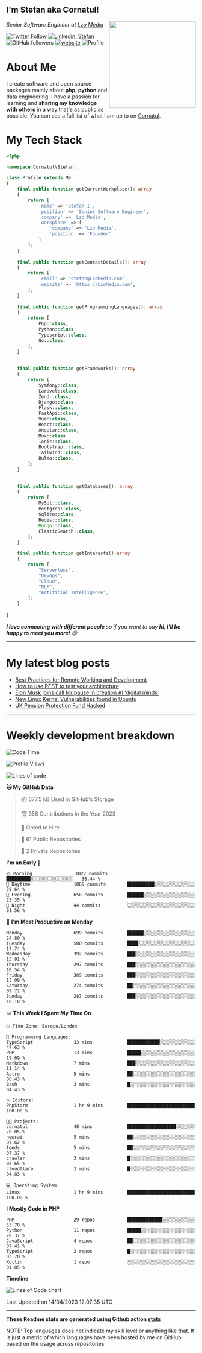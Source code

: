 <h2>I'm Stefan aka Cornatul! </h2>
<img align='right' src="https://i.giphy.com/media/YePKU8cVoIF3afvi8s/giphy.webp" width="230">
<p><em>Senior Software Engineer at <a href="https:/lzomedia.com/">Lzo Media
</a>
</em></p>

[![Twitter Follow](https://img.shields.io/twitter/follow/cornatul?label=Follow)](https://twitter.com/intent/follow?screen_name=cornatul)
[![Linkedin: Stefan](https://img.shields.io/badge/cornatul-blue?style=flat-square&logo=Linkedin&logoColor=white&link=https://www.linkedin.com/in/cornatul/)](https://www.linkedin.com/in/cornatul/)
![GitHub followers](https://img.shields.io/github/followers/cornatul?label=Follow&style=social)
[![website](https://img.shields.io/badge/Website-46a2f1.svg?&style=flat-square&logo=Google-Chrome&logoColor=white&link=https://cornatul.com/)](https://cornatul.com/)
![Profile](https://visitor-badge.glitch.me/badge?page_id=cornatul.cornatul)



# About Me
I create software and open source packages mainly about **php**, **python** and data engineering. 
I have a passion for learning and **sharing my knowledge with others** in a way that's as public as possible. 
You can see a full list of what I am up to on [Cornatul](https://lzomedia.com).


# My Tech Stack

```php
<?php

namespace Cornatul\Stefan;

class Profile extends Me
{
    final public function getCurrentWorkplace(): array
    {
        return [
            'name' => 'Stefan I',
            'position' => 'Senior Software Engineer',
            'company' => 'Lzo Media',
            'workplace' => [
                'company' => 'Lzo Media',
                'position' => 'Founder'         
            ]
        ];
    }
    
    final public function getContactDetails(): array
    {
        return [
            'email' => 'stefan@LzoMedia.com',
            'website' => 'https://LzoMedia.com',
        ];
    }
    
    final public function getProgrammingLanguages(): array
    {
        return [
            Php::class,
            Python::class,
            Typescript::class,
            Go::class,
        ];
    }
    
    
    final public function getFrameworks(): array
    {
        return [
            Symfony::class,
            Laravel::class,
            Zend::class,
            Django::class,
            Flask::class,
            FastApi::class,
            Vue::class,
            React::class,
            Angular::class,
            Mux::class
            Ionic::class,
            Bootstrap::class,
            Tailwind::class,
            Bulma::class,
        ];
    }
    
    
    final public function getDatabases(): array
    {
        return [
            MySql::class,
            Postgres::class,
            Sqlite::class,
            Redis::class,
            Mongo::class,
            ElasticSearch::class,
        ];
    }

    final public function getInterests():array
    {
        return [
            "Serverless",
            "DevOps",
            "Cloud",
            "NLP",
            "Artificial Intelligence",
        ];
    }
   
}
```
 <em><b>I love connecting with different people</b> so if you want to say <b>hi, I'll be happy to meet you more!</b> 😊</em>

---
# My latest blog posts
<!-- BLOG-POST-LIST:START -->
- [Best Practices for Remote Working and Development](https://lzomedia.com/best-practices-for-remote-working-and-development/)
- [How to use PEST to test your architecture](https://lzomedia.com/how-to-use-pest-to-test-your-architecture/)
- [Elon Musk joins call for pause in creation  AI ‘digital minds’](https://lzomedia.com/elon-musk-joins-call-for-pause-in-creation-ai-digital-minds/)
- [New Linux Kernel Vulnerabilities found in Ubuntu](https://lzomedia.com/linux-kernel-vulnerabilities-in-ubuntu/)
- [UK Pension Protection Fund Hacked](https://lzomedia.com/uk-pension-protection-fund-hacked/)
<!-- BLOG-POST-LIST:END -->

---
# Weekly development breakdown
<!--START_SECTION:waka-->
![Code Time](http://img.shields.io/badge/Code%20Time-142%20hrs%2034%20mins-blue)

![Profile Views](http://img.shields.io/badge/Profile%20Views-8-blue)

![Lines of code](https://img.shields.io/badge/From%20Hello%20World%20I%27ve%20Written-16.9%20million%20lines%20of%20code-blue)

**🐱 My GitHub Data** 

> 📦 677.5 kB Used in GitHub's Storage 
 > 
> 🏆 358 Contributions in the Year 2023
 > 
> 💼 Opted to Hire
 > 
> 📜 61 Public Repositories 
 > 
> 🔑 2 Private Repositories 
 > 
**I'm an Early 🐤** 

```text
🌞 Morning                1027 commits        █████████░░░░░░░░░░░░░░░░   36.44 % 
🌆 Daytime                1089 commits        ██████████░░░░░░░░░░░░░░░   38.64 % 
🌃 Evening                658 commits         ██████░░░░░░░░░░░░░░░░░░░   23.35 % 
🌙 Night                  44 commits          ░░░░░░░░░░░░░░░░░░░░░░░░░   01.56 % 
```
📅 **I'm Most Productive on Monday** 

```text
Monday                   699 commits         ██████░░░░░░░░░░░░░░░░░░░   24.80 % 
Tuesday                  500 commits         ████░░░░░░░░░░░░░░░░░░░░░   17.74 % 
Wednesday                392 commits         ███░░░░░░░░░░░░░░░░░░░░░░   13.91 % 
Thursday                 297 commits         ███░░░░░░░░░░░░░░░░░░░░░░   10.54 % 
Friday                   369 commits         ███░░░░░░░░░░░░░░░░░░░░░░   13.09 % 
Saturday                 274 commits         ██░░░░░░░░░░░░░░░░░░░░░░░   09.72 % 
Sunday                   287 commits         ███░░░░░░░░░░░░░░░░░░░░░░   10.18 % 
```


📊 **This Week I Spent My Time On** 

```text
🕑︎ Time Zone: Europe/London

💬 Programming Languages: 
TypeScript               33 mins             ████████████░░░░░░░░░░░░░   47.63 % 
PHP                      13 mins             █████░░░░░░░░░░░░░░░░░░░░   19.69 % 
Markdown                 7 mins              ███░░░░░░░░░░░░░░░░░░░░░░   11.14 % 
Astro                    5 mins              ██░░░░░░░░░░░░░░░░░░░░░░░   08.43 % 
Bash                     3 mins              █░░░░░░░░░░░░░░░░░░░░░░░░   04.43 % 

🔥 Editors: 
PhpStorm                 1 hr 9 mins         █████████████████████████   100.00 % 

🐱‍💻 Projects: 
cornatul                 48 mins             ██████████████████░░░░░░░   70.05 % 
newsai                   5 mins              ██░░░░░░░░░░░░░░░░░░░░░░░   07.62 % 
feeds                    5 mins              ██░░░░░░░░░░░░░░░░░░░░░░░   07.37 % 
crawler                  3 mins              █░░░░░░░░░░░░░░░░░░░░░░░░   05.65 % 
cloudflare               3 mins              █░░░░░░░░░░░░░░░░░░░░░░░░   04.83 % 

💻 Operating System: 
Linux                    1 hr 9 mins         █████████████████████████   100.00 % 
```

**I Mostly Code in PHP** 

```text
PHP                      29 repos            █████████████░░░░░░░░░░░░   53.70 % 
Python                   11 repos            █████░░░░░░░░░░░░░░░░░░░░   20.37 % 
JavaScript               4 repos             ██░░░░░░░░░░░░░░░░░░░░░░░   07.41 % 
TypeScript               2 repos             █░░░░░░░░░░░░░░░░░░░░░░░░   03.70 % 
Kotlin                   1 repo              ░░░░░░░░░░░░░░░░░░░░░░░░░   01.85 % 
```



**Timeline**

![Lines of Code chart](https://raw.githubusercontent.com/Cornatul/Cornatul/master/assets/bar_graph.png)


 Last Updated on 14/04/2023 12:07:35 UTC
<!--END_SECTION:waka-->


---


**These Readme stats are generated using Github action [stats](https://github.com/cornatul/stats)**

NOTE: Top languages does not indicate my skill level or anything like that. 
It is just a metric of which languages have been hosted by me on GitHub based on the usage across repositories. 
